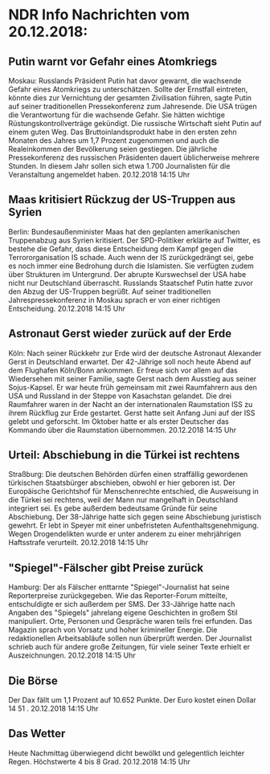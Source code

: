 # NDR Info Nachrichten vom 20.12.2018:


## Putin warnt vor Gefahr eines Atomkriegs
Moskau: Russlands Präsident Putin hat davor gewarnt, die wachsende Gefahr eines Atomkriegs zu unterschätzen. Sollte der Ernstfall eintreten, könnte dies zur Vernichtung der gesamten Zivilisation führen, sagte Putin auf seiner traditionellen Pressekonferenz zum Jahresende. Die USA trügen die Verantwortung für die wachsende Gefahr. Sie hätten wichtige Rüstungskontrollverträge gekündigt. Die russische Wirtschaft sieht Putin auf einem guten Weg. Das Bruttoinlandsprodukt habe in den ersten zehn Monaten des Jahres um 1,7 Prozent zugenommen und auch die Realeinkommen der Bevölkerung seien gestiegen. Die jährliche Pressekonferenz des russischen Präsidenten dauert üblicherweise mehrere Stunden. In diesem Jahr sollen sich etwa 1.700 Journalisten für die Veranstaltung angemeldet haben. 20.12.2018 14:15 Uhr 

## Maas kritisiert Rückzug der US-Truppen aus Syrien
Berlin: Bundesaußenminister Maas hat den geplanten amerikanischen Truppenabzug aus Syrien kritisiert. Der SPD-Politiker erklärte auf Twitter, es bestehe die Gefahr, dass diese Entscheidung dem Kampf gegen die Terrororganisation IS schade. Auch wenn der IS zurückgedrängt sei, gebe es noch immer eine Bedrohung durch die Islamisten. Sie verfügten zudem über Strukturen im Untergrund. Der abrupte Kurswechsel der USA habe nicht nur Deutschland überrascht. Russlands Staatschef Putin hatte zuvor den Abzug der US-Truppen begrüßt. Auf seiner traditionellen Jahrespressekonferenz in Moskau sprach er von einer richtigen Entscheidung. 20.12.2018 14:15 Uhr 

## Astronaut Gerst wieder zurück auf der Erde
Köln: Nach seiner Rückkehr zur Erde wird der deutsche Astronaut Alexander Gerst in Deutschland erwartet. Der 42-Jährige soll noch heute Abend auf dem Flughafen Köln/Bonn ankommen. Er freue sich vor allem auf das Wiedersehen mit seiner Familie, sagte Gerst nach dem Ausstieg aus seiner Sojus-Kapsel. Er war heute früh gemeinsam mit zwei Raumfahrern aus den USA und Russland in der Steppe von Kasachstan gelandet. Die drei Raumfahrer waren in der Nacht an der internationalen Raumstation ISS zu ihrem Rückflug zur Erde gestartet. Gerst hatte seit Anfang Juni auf der ISS gelebt und geforscht. Im Oktober hatte er als erster Deutscher das Kommando über die Raumstation übernommen. 20.12.2018 14:15 Uhr 

## Urteil: Abschiebung in die Türkei ist rechtens
Straßburg: Die deutschen Behörden dürfen einen straffällig gewordenen türkischen Staatsbürger abschieben, obwohl er hier geboren ist. Der Europäische Gerichtshof für Menschenrechte entschied, die Ausweisung in die Türkei sei rechtens, weil der Mann nur mangelhaft in Deutschland integriert sei. Es gebe außerdem bedeutsame Gründe für seine Abschiebung. Der 38-Jährige hatte sich gegen seine Abschiebung juristisch gewehrt. Er lebt in Speyer mit einer unbefristeten Aufenthaltsgenehmigung. Wegen Drogendelikten wurde er unter anderem zu einer mehrjährigen Haftsstrafe verurteilt. 20.12.2018 14:15 Uhr 

## "Spiegel"-Fälscher gibt Preise zurück
Hamburg: Der als Fälscher enttarnte "Spiegel"-Journalist hat seine Reporterpreise zurückgegeben. Wie das Reporter-Forum mitteilte, entschuldigte er sich außerdem per SMS. Der 33-Jährige hatte nach Angaben des "Spiegels" jahrelang eigene Geschichten in großem Stil manipuliert. Orte, Personen und Gespräche waren teils frei erfunden. Das Magazin sprach von Vorsatz und hoher krimineller Energie. Die redaktionellen Arbeitsabläufe sollen nun überprüft werden. Der Journalist schrieb auch für andere große Zeitungen, für viele seiner Texte erhielt er Auszeichnungen. 20.12.2018 14:15 Uhr 

## Die Börse
Der Dax fällt um  1,1  Prozent auf  10.652  Punkte. Der Euro kostet einen Dollar  14 51 . 20.12.2018 14:15 Uhr 

## Das Wetter
Heute Nachmittag überwiegend dicht bewölkt und gelegentlich leichter Regen. Höchstwerte 4 bis 8 Grad. 20.12.2018 14:15 Uhr 
